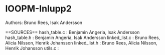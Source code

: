 # IOOPM-Inlupp2

Authors: Bruno Rees, Isak Andersson

==SOURCES==
hash_table.c  : Benjamin Angeria, Isak Andersson
hash_table.h  : Benjamin Angeria, Isak Andersson
linked_list.c : Bruno Rees, Alicia Nilsson, Henrik Johansson
linked_list.h : Bruno Rees, Alicia Nilsson, Henrik Johansson
utils.c       : 
